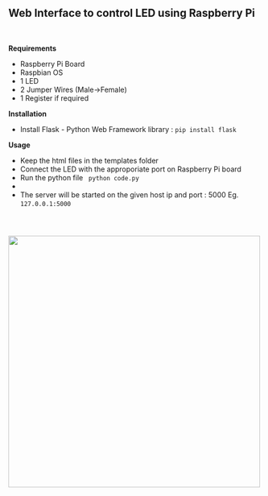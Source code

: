 <h2>Web Interface to control LED using Raspberry Pi</h2>
<br>

<b>Requirements</b>
<ul>
  <li>Raspberry Pi Board</li>
  <li>Raspbian OS</li>
  <li>1 LED</li>
  <li>2 Jumper Wires (Male->Female)</li>
  <li>1 Register if required</li>
</ul>

<b>Installation</b>
<ul>
  <li>Install Flask - Python Web Framework library : 
    <code>pip install flask</code></li>
</ul>

<b>Usage</b>
<ul>
	<li>Keep the html files in the templates folder</li>
	<li>Connect the LED with the approporiate port on Raspberry Pi board</li>
  <li>Run the python file <code> python code.py</code><li>
  <li>The server will be started on the given host ip and port : 5000 Eg. <code>127.0.0.1:5000</ccode></li>
</ul>

<img src="https://projects-static.raspberrypi.org/projects/physical-computing/1072decd879286bfa4627a349799d873120f7b62/en/images/led-gpio17.png" width=500>
